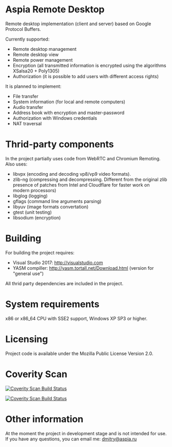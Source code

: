 Aspia Remote Desktop
====================
Remote desktop implementation (client and server) based on Google Protocol Buffers.

Currently supported:
   - Remote desktop management
   - Remote desktop view
   - Remote power management
   - Encryption (all transmitted information is encrypted using the algorithms XSalsa20 + Poly1305)
   - Authorization (it is possible to add users with different access rights)

It is planned to implement:
   - File transfer
   - System information (for local and remote computers)
   - Audio transfer
   - Address book with encryption and master-password
   - Authorization with Windows credentials
   - NAT traversal

Thrid-party components
======================
In the project partially uses code from WebRTC and Chromium Remoting.
Also uses:
   - libvpx (encoding and decoding vp8/vp9 video formats).
   - zlib-ng (compressing and decompressing. Different from the
     original zlib presence of patches from Intel and Cloudflare for faster
     work on modern processors)
   - libglog (logging)
   - gflags (command line arguments parsing)
   - libyuv (image formats convertation)
   - gtest (unit testing)
   - libsodium (encryption)

Building
========
For building the project requires:
   - Visual Studio 2017: http://visualstudio.com
   - YASM compiller: http://yasm.tortall.net/Download.html (version for "general use")

All thrid party dependencies are included in the project.

System requirements
===================
x86 or x86_64 CPU with SSE2 support, Windows XP SP3 or higher.

Licensing
=========
Project code is available under the Mozilla Public License Version 2.0.

Coverity Scan
=============
[![Coverity Scan Build Status](https://scan.coverity.com/projects/13117/badge.svg)](https://scan.coverity.com/projects/13117)

<a href="https://scan.coverity.com/projects/aspia-remote-desktop">
  <img alt="Coverity Scan Build Status"
       src="https://scan.coverity.com/projects/13117/badge.svg"/>
</a>

Other information
=================
At the moment the project in development stage and is not intended for use.
If you have any questions, you can email me: dmitry@aspia.ru